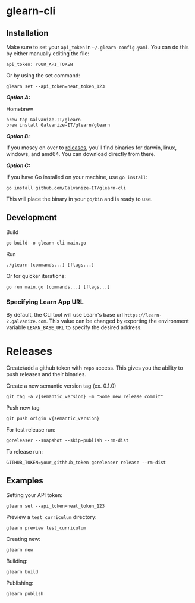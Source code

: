 # glearn-cli

## Installation

Make sure to set your `api_token` in `~/.glearn-config.yaml`. You can do this by either manually editing the file:
```
api_token: YOUR_API_TOKEN
```

Or by using the set command:
```
glearn set --api_token=neat_token_123
```

_**Option A:**_

Homebrew

```
brew tap Galvanize-IT/glearn
brew install Galvanize-IT/glearn/glearn
```

_**Option B:**_

If you mosey on over to [releases](https://github.com/Galvanize-IT/glearn-cli/releases), you'll find binaries for darwin, linux, windows, and amd64. You can download directly from there.

_**Option C:**_

If you have Go installed on your machine, use `go install`:

```
go install github.com/Galvanize-IT/glearn-cli
```

This will place the binary in your `go/bin` and is ready to use.

## Development
Build
```
go build -o glearn-cli main.go
```

Run
```
./glearn [commands...] [flags...]
```

Or for quicker iterations:
```
go run main.go [commands...] [flags...]
```

### Specifying Learn App URL

By default, the CLI tool will use Learn's base url `https://learn-2.galvanize.com`. This value can be changed by exporting the environment variable `LEARN_BASE_URL` to specify the desired address.

# Releases

Create/add a github token with `repo` access. This gives you the ability to push releases and their binaries.

Create a new semantic version tag (ex. 0.1.0)
```
git tag -a v{semantic_version} -m "Some new release commit"
```

Push new tag
```
git push origin v{semantic_version}
```

For test release run:
```
goreleaser --snapshot --skip-publish --rm-dist
```

To release run:
```
GITHUB_TOKEN=your_githhub_token goreleaser release --rm-dist
```

## Examples

Setting your API token:
```
glearn set --api_token=neat_token_123
```

Preview a `test_curriculum` directory:
```
glearn preview test_curriculum
```

Creating new:
```
glearn new
```

Building:
```
glearn build
```

Publishing:
```
glearn publish
```
